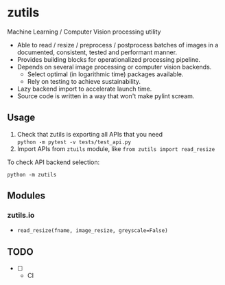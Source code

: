 # zutils

Machine Learning / Computer Vision processing utility

* Able to read / resize / preprocess / postprocess batches of images in a documented, consistent, tested and performant manner.
* Provides building blocks for operationalized processing pipeline.
* Depends on several image processing or computer vision backends.
  * Select optimal (in logarithmic time) packages available.
  * Rely on testing to achieve sustainability.
* Lazy backend import to accelerate launch time.
* Source code is written in a way that won't make pylint scream.

## Usage

1. Check that zutils is exporting all APIs that you need  
  `python -m pytest -v tests/test_api.py`
2. Import APIs from `ztuils` module, like `from zutils import read_resize`

To check API backend selection:

`python -m zutils`

## Modules

### zutils.io

* `read_resize(fname, image_resize, greyscale=False)`

## TODO

* [ ] + CI
